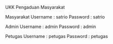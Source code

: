 UKK Pengaduan Masyarakat

Masyarakat
Username : satrio
Password : satrio

Admin
Username : admin
Password : admin

Petugas
Username : petugas
Password : petugas
